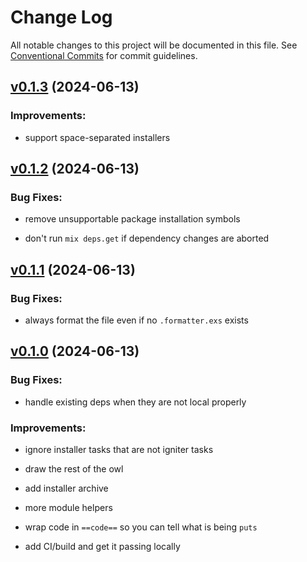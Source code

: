 # Change Log

All notable changes to this project will be documented in this file.
See [Conventional Commits](Https://conventionalcommits.org) for commit guidelines.

<!-- changelog -->

## [v0.1.3](https://github.com/ash-project/igniter/compare/v0.1.2...v0.1.3) (2024-06-13)




### Improvements:

* support space-separated installers

## [v0.1.2](https://github.com/ash-project/igniter/compare/v0.1.1...v0.1.2) (2024-06-13)




### Bug Fixes:

* remove unsupportable package installation symbols

* don't run `mix deps.get` if dependency changes are aborted

## [v0.1.1](https://github.com/ash-project/igniter/compare/v0.1.0...v0.1.1) (2024-06-13)




### Bug Fixes:

* always format the file even if no `.formatter.exs` exists

## [v0.1.0](https://github.com/ash-project/igniter/compare/v0.1.0...v0.1.0) (2024-06-13)




### Bug Fixes:

* handle existing deps when they are not local properly

### Improvements:

* ignore installer tasks that are not igniter tasks

* draw the rest of the owl

* add installer archive

* more module helpers

* wrap code in `==code==` so you can tell what is being `puts`

* add CI/build and get it passing locally
